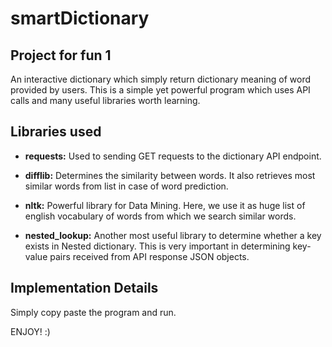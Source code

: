 # smartDictionary
## Project for fun 1
An interactive dictionary which simply return dictionary meaning of word provided by users.
This is a simple yet powerful program which uses API calls and many useful libraries worth learning.

## Libraries used
- <b>requests:</b> Used to sending GET requests to the dictionary API endpoint.

- <b>difflib:</b>   Determines the similarity between words. It also retrieves most similar words from list in case of word prediction.
- <b>nltk:</b>      Powerful library for Data Mining. Here, we use it as huge list of english vocabulary of words from which we search similar words.
- <b>nested_lookup:</b>  Another most useful library to determine whether a key exists in Nested dictionary. This is very important in determining key-value pairs received from API response JSON objects.

## Implementation Details
Simply copy paste the program and run.

ENJOY! :)
